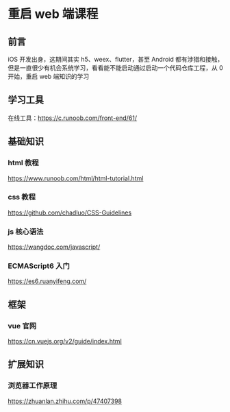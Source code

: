 # 重启 web 端课程
## 前言
iOS 开发出身，这期间其实 h5、weex、flutter，甚至 Android 都有涉猎和接触，但是一直很少有机会系统学习，看看能不能启动通过启动一个代码仓库工程，从 0 开始，重启 web 端知识的学习

## 学习工具
在线工具：https://c.runoob.com/front-end/61/


## 基础知识
### html 教程
https://www.runoob.com/html/html-tutorial.html

### css 教程
https://github.com/chadluo/CSS-Guidelines

### js 核心语法
https://wangdoc.com/javascript/

### ECMAScript6 入门
https://es6.ruanyifeng.com/

## 框架
### vue 官网
https://cn.vuejs.org/v2/guide/index.html


## 扩展知识
### 浏览器工作原理
https://zhuanlan.zhihu.com/p/47407398


